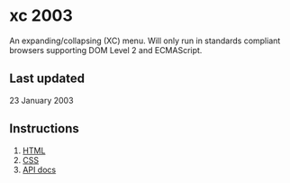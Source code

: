 # xc 2003

An expanding/collapsing (XC) menu. Will only run in standards compliant browsers supporting DOM Level 2 and ECMAScript.


## Last updated

23 January 2003


## Instructions

1. [HTML](http://inspire.server101.com/js/xc/code/)
2. [CSS](http://inspire.server101.com/js/xc/code/css.html)
3. [API docs](http://inspire.server101.com/js/xc/code/js.html)
